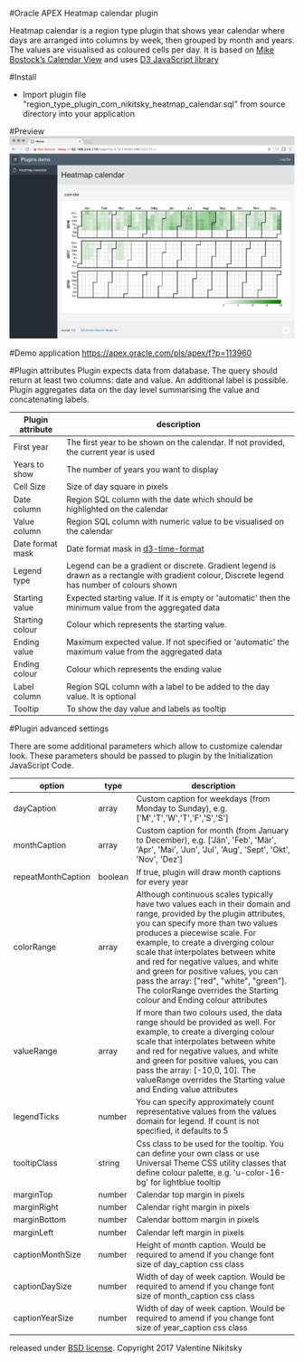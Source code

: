 #Oracle APEX Heatmap calendar plugin

Heatmap calendar is a region type plugin that shows year calendar where days are arranged into columns by week, then grouped by month and years. The values are visualised as coloured cells per day.
It is based on [Mike Bostock’s Calendar View](https://bl.ocks.org/mbostock/4063318) and uses [D3 JavaScript library](https://github.com/d3/d3)

#Install

* Import plugin file "region_type_plugin_com_nikitsky_heatmap_calendar.sql" from source directory into your application

#Preview
![Heatmap calendar preview](https://github.com/nikitsky/heatmap_calendar_apex_plugin/blob/master/preview.png?raw=true "Plugin screenshot")

#Demo application
https://apex.oracle.com/pls/apex/f?p=113960

#Plugin attributes
Plugin expects data from database. The query should return at least two columns: date and value. An additional label is possible. Plugin aggregates data on the day level summarising the value and concatenating labels.

| Plugin attribute  |  description                    |
| ----------------- | ------------------------------- | 
| First year        | The first year to be shown on the calendar. If not provided, the current year is used |
| Years to show     | The number of years you want to display |
| Cell Size         | Size of day square in pixels  |
| Date column       | Region SQL column with the date which should be highlighted on the calendar |
| Value column      | Region SQL column with numeric value to be visualised on the calendar |
| Date format mask  | Date format mask in [d3-time-format](https://github.com/d3/d3-time-format#locale_format)  |
| Legend type       | Legend can be a gradient or discrete. Gradient legend is drawn as a rectangle with gradient colour, Discrete legend has number of colours shown |
| Starting value    | Expected starting value. If it is empty or 'automatic' then the minimum value from the aggregated data |
| Starting colour   | Colour which represents the starting value. |
| Ending value      | Maximum expected value. If not specified or 'automatic' the maximum value from the aggregated data |
| Ending colour     | Colour which represents the ending value |
| Label column      | Region SQL column with a label to be added to the day value. It is optional |
| Tooltip           | To show the day value and labels as tooltip |

#Plugin advanced settings

There are some additional parameters which allow to customize calendar look. These parameters should be passed to plugin by the Initialization JavaScript Code. 

| option             | type    |  description                    |
| ------------------ | ------- | ------------------------------- | 
| dayCaption         | array   | Custom caption for weekdays (from Monday to Sunday), e.g. ['M','T','W','T','F','S','S'] |
| monthCaption       | array   | Custom caption for month (from January to December), e.g. ['Jän', 'Feb', 'Mär', 'Apr', 'Mai', 'Jun', 'Jul', 'Aug', 'Sept', 'Okt', 'Nov', 'Dez'] |
| repeatMonthCaption | boolean | If true, plugin will draw month captions for every year |
| colorRange         | array   | Although continuous scales typically have two values each in their domain and range, provided by the plugin attributes, you can specify more than two values produces a piecewise scale. For example, to create a diverging colour scale that interpolates between white and red for negative values, and white and green for positive values, you can pass the array: ["red", "white", "green"]. The colorRange overrides the Starting colour and Ending colour attributes |
| valueRange         | array   | If more than two colours used, the data range should be provided as well. For example, to create a diverging colour scale that interpolates between white and red for negative values, and white and green for positive values, you can pass the array: [-10,0, 10]. The valueRange overrides the Starting value and Ending value attributes |
| legendTicks        | number  | You can specify approximately count representative values from the values domain for legend. If count is not specified, it defaults to 5|
| tooltipClass       | string  | Css class to be used for the tooltip. You can define your own class or use Universal Theme CSS utility classes that define colour palette, e.g. 'u-color-16-bg' for lightblue tooltip |
| marginTop          | number  | Calendar top margin in pixels |
| marginRight        | number  | Calendar right margin in pixels |
| marginBottom       | number  | Calendar bottom margin in pixels |
| marginLeft         | number  | Calendar left margin in pixels |
| captionMonthSize   | number  | Height of month caption. Would be required to amend if you change font size of day_caption css class |
| captionDaySize     | number  | Width of day of week caption. Would be required to amend if you change font size of month_caption css class |
| captionYearSize    | number  | Width of day of week caption. Would be required to amend if you change font size of year_caption css class |

released under [BSD license](http://opensource.org/licenses/BSD-3-Clause). Copyright 2017 Valentine Nikitsky
